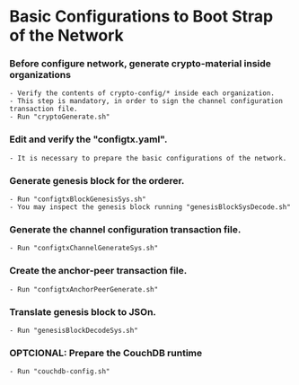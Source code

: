 # Basic Configurations to Boot Strap of the Network

### Before configure network, generate crypto-material inside organizations

    - Verify the contents of crypto-config/* inside each organization.
    - This step is mandatory, in order to sign the channel configuration transaction file.
    - Run "cryptoGenerate.sh"

### Edit and verify the "configtx.yaml".

    - It is necessary to prepare the basic configurations of the network.

### Generate genesis block for the orderer.

    - Run "configtxBlockGenesisSys.sh"
    - You may inspect the genesis block running "genesisBlockSysDecode.sh"

### Generate the channel configuration transaction file.

    - Run "configtxChannelGenerateSys.sh"

### Create the anchor-peer transaction file.

    - Run "configtxAnchorPeerGenerate.sh"

### Translate genesis block to JSOn.

    - Run "genesisBlockDecodeSys.sh"


### OPTCIONAL: Prepare the CouchDB runtime
    - Run "couchdb-config.sh"
